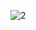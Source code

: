 ![2](https://user-images.githubusercontent.com/106724998/212523225-db9d0f18-79d2-4409-a9a3-956209067901.jpg)
